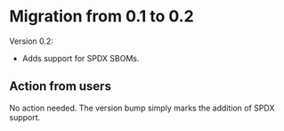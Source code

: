 # Migration from 0.1 to 0.2

Version 0.2:

* Adds support for SPDX SBOMs.

## Action from users

No action needed. The version bump simply marks the addition of SPDX support.
